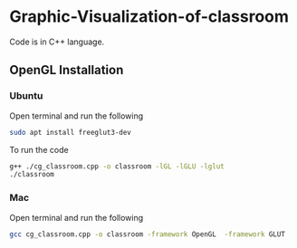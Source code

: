 # Graphic-Visualization-of-classroom
Code is in C++ language. 
## OpenGL Installation
### Ubuntu
Open terminal and run the following
```sh
sudo apt install freeglut3-dev
```
To run the code
```sh
g++ ./cg_classroom.cpp -o classroom -lGL -lGLU -lglut
./classroom
```

### Mac
Open terminal and run the following 
```sh
gcc cg_classroom.cpp -o classroom -framework OpenGL  -framework GLUT
```
